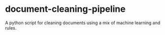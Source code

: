 # document-cleaning-pipeline
A python script for cleaning documents using a mix of machine learning and rules.
